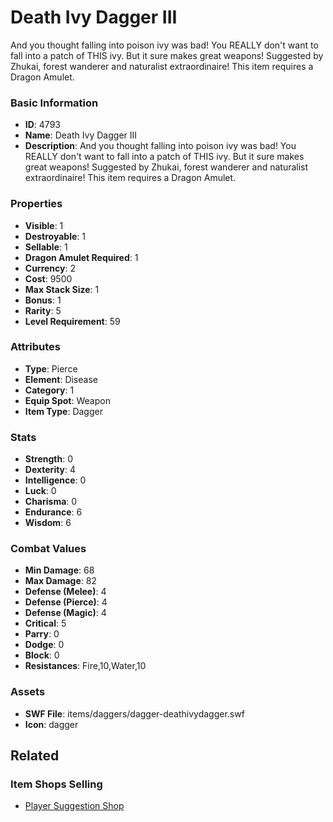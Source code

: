 # Death Ivy Dagger III

And you thought falling into poison ivy was bad! You REALLY don't want to fall into a patch of THIS ivy.  But it sure makes great weapons! Suggested by Zhukai, forest wanderer and naturalist extraordinaire! This item requires a Dragon Amulet.

### Basic Information

- **ID**: 4793
- **Name**: Death Ivy Dagger III
- **Description**: And you thought falling into poison ivy was bad! You REALLY don&#039;t want to fall into a patch of THIS ivy.  But it sure makes great weapons! Suggested by Zhukai, forest wanderer and naturalist extraordinaire! This item requires a Dragon Amulet.

### Properties

- **Visible**: 1
- **Destroyable**: 1
- **Sellable**: 1
- **Dragon Amulet Required**: 1
- **Currency**: 2
- **Cost**: 9500
- **Max Stack Size**: 1
- **Bonus**: 1
- **Rarity**: 5
- **Level Requirement**: 59

### Attributes

- **Type**: Pierce
- **Element**: Disease
- **Category**: 1
- **Equip Spot**: Weapon
- **Item Type**: Dagger

### Stats

- **Strength**: 0
- **Dexterity**: 4
- **Intelligence**: 0
- **Luck**: 0
- **Charisma**: 0
- **Endurance**: 6
- **Wisdom**: 6

### Combat Values

- **Min Damage**: 68
- **Max Damage**: 82
- **Defense (Melee)**: 4
- **Defense (Pierce)**: 4
- **Defense (Magic)**: 4
- **Critical**: 5
- **Parry**: 0
- **Dodge**: 0
- **Block**: 0
- **Resistances**: Fire,10,Water,10

### Assets

- **SWF File**: items/daggers/dagger-deathivydagger.swf
- **Icon**: dagger

## Related

### Item Shops Selling

- [Player Suggestion Shop](../item-shops/135-player-suggestion-shop.md)

